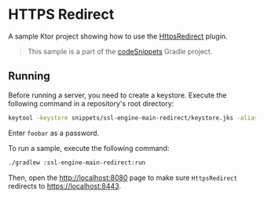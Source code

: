 # HTTPS Redirect

A sample Ktor project showing how to use the [HttpsRedirect](https://ktor.io/docs/https-redirect.html) plugin.
> This sample is a part of the [codeSnippets](../../README.md) Gradle project.

## Running

Before running a server, you need to create a keystore. Execute the following command in a repository's root directory:

```Bash
keytool -keystore snippets/ssl-engine-main-redirect/keystore.jks -alias sampleAlias -genkeypair -keyalg RSA -keysize 4096 -validity 3 -dname 'CN=localhost, OU=ktor, O=ktor, L=Unspecified, ST=Unspecified, C=US' -ext 'SAN:c=DNS:localhost,IP:127.0.0.1'
```
Enter `foobar` as a password.

To run a sample, execute the following command:
```bash
./gradlew :ssl-engine-main-redirect:run
```

Then, open the [http://localhost:8080](http://localhost:8080) page to make sure `HttpsRedirect` redirects to [https://localhost:8443](https://localhost:8443).
